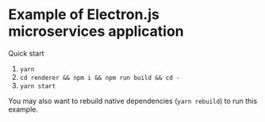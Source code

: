 # Example of Electron.js microservices application

Quick start

1. `yarn`
2. `cd renderer && npm i && npm run build && cd -`
3. `yarn start`

You may also want to rebuild native dependencies (`yarn rebuild`) to run this example.
